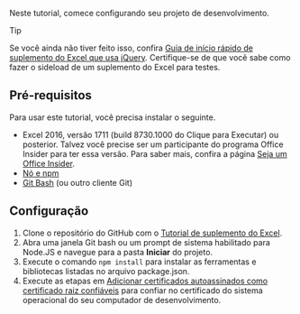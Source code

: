 Neste tutorial, comece configurando seu projeto de desenvolvimento. 

> [!TIP]
> Se você ainda não tiver feito isso, confira [Guia de início rápido de suplemento do Excel que usa jQuery](../quickstarts/excel-quickstart-jquery.md?tabs=visual-studio-code). Certifique-se de que você sabe como fazer o sideload de um suplemento do Excel para testes.

## <a name="prerequisites"></a>Pré-requisitos

Para usar este tutorial, você precisa instalar o seguinte. 

- Excel 2016, versão 1711 (build 8730.1000 do Clique para Executar) ou posterior. Talvez você precise ser um participante do programa Office Insider para ter essa versão. Para saber mais, confira a página [Seja um Office Insider](https://products.office.com/en-us/office-insider?tab=tab-1).
- [Nó e npm](https://nodejs.org/en/) 
- [Git Bash](https://git-scm.com/downloads) (ou outro cliente Git)

## <a name="setup"></a>Configuração

1. Clone o repositório do GitHub com o [Tutorial de suplemento do Excel](https://github.com/OfficeDev/Excel-Add-in-Tutorial).
2. Abra uma janela Git bash ou um prompt de sistema habilitado para Node.JS e navegue para a pasta **Iniciar** do projeto.
3. Execute o comando `npm install` para instalar as ferramentas e bibliotecas listadas no arquivo package.json. 
4. Execute as etapas em [Adicionar certificados autoassinados como certificado raiz confiáveis](https://github.com/OfficeDev/generator-office/blob/master/src/docs/ssl.md) para confiar no certificado do sistema operacional do seu computador de desenvolvimento.

